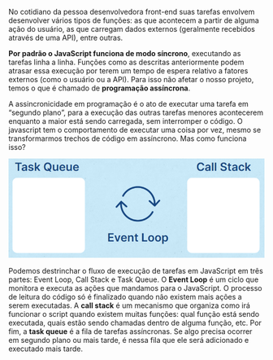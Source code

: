 No cotidiano da pessoa desenvolvedora front-end suas tarefas envolvem desenvolver vários tipos de funções: as que acontecem a partir de alguma ação do usuário, as que carregam dados externos (geralmente recebidos através de uma API), entre outras.

**Por padrão o JavaScript funciona de modo síncrono**, executando as tarefas linha a linha. Funções como as descritas anteriormente podem atrasar essa execução por terem um tempo de espera relativo a fatores externos (como o usuário ou a API). Para isso não afetar o nosso projeto, temos o que é chamado de **programação assíncrona**.

A assincronicidade em programação é o ato de executar uma tarefa em “segundo plano”, para a execução das outras tarefas menores acontecerem enquanto a maior está sendo carregada, sem interromper o código. O javascript tem o comportamento de executar uma coisa por vez, mesmo se transformarmos trechos de código em assíncrono. Mas como funciona isso?

![Sistema de fluxo de execução da tarefas no javascript, composto por uma coluna chamada task queue, um mecanismo cíclico chamado event loop e outra coluna chamada call stack](./aula1-img1.png)

Podemos destrinchar o fluxo de execução de tarefas em JavaScript em três partes: Event Loop, Call Stack e Task Queue. O **Event Loop** é um ciclo que monitora e executa as ações que mandamos para o JavaScript. O processo de leitura do código só é finalizado quando não existem mais ações a serem executadas. A **call stack** é um mecanismo que organiza como irá funcionar o script quando existem muitas funções: qual função está sendo executada, quais estão sendo chamadas dentro de alguma função, etc. Por fim, a **task queue** é a fila de tarefas assíncronas. Se algo precisa ocorrer em segundo plano ou mais tarde, é nessa fila que ele será adicionado e executado mais tarde.